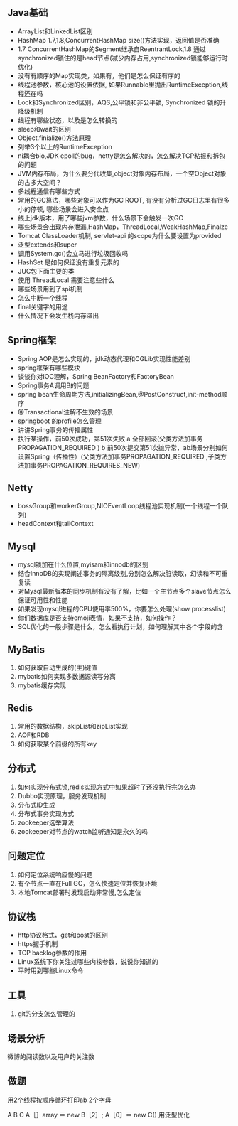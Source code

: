 ## Java基础

* ArrayList和LinkedList区别
* HashMap 1.7,1.8,ConcurrentHashMap size()方法实现，返回值是否准确
* 1.7 ConcurrentHashMap的Segment继承自ReentrantLock,1.8 通过synchronized锁住的是head节点(减少内存占用,synchronized锁能够运行时优化)
* 没有有顺序的Map实现类，如果有，他们是怎么保证有序的
* 线程池参数，核心池的设置依据, 如果Runnable里抛出RuntimeException,线程还在吗
* Lock和Synchronized区别，AQS,公平锁和非公平锁, Synchronized 锁的升降级机制
* 线程有哪些状态，以及是怎么转换的
* sleep和wait的区别
* Object.finialize()方法原理
* 列举3个以上的RuntimeException
* ni耦合bio,JDK epoll的bug，netty是怎么解决的，怎么解决TCP粘报和拆包的问题
* JVM内存布局，为什么要分代收集,object对象内存布局，一个空Object对象的占多大空间？
* 多线程通信有哪些方式
* 常用的GC算法，哪些对象可以作为GC ROOT, 有没有分析过GC日志里有很多小的停顿, 哪些场景会进入安全点
* 线上jdk版本，用了哪些jvm参数，什么场景下会触发一次GC
* 哪些场景会出现内存泄漏,HashMap，ThreadLocal,WeakHashMap,Finalze
* Tomcat ClassLoader机制, servlet-api 的scope为什么要设置为provided
* 泛型extends和super
* 调用System.gc()会立马进行垃圾回收吗
* HashSet 是如何保证没有重复元素的
* JUC包下面主要的类
* 使用 ThreadLocal 需要注意些什么
* 哪些场景用到了spi机制
* 怎么中断一个线程
* final关键字的用途
* 什么情况下会发生栈内存溢出



## Spring框架

* Spring AOP是怎么实现的，jdk动态代理和CGLib实现性能差别
* spring框架有哪些模块
* 谈谈你对IOC理解，Spring BeanFactory和FactoryBean
* Spring事务A调用B的问题
* spring bean生命周期方法,initializingBean,@PostConstruct,init-method顺序
* @Transactional注解不生效的场景
* springboot 的profile怎么管理
* 讲讲Spring事务的传播属性
* 执行某操作，前50次成功，第51次失败
a 全部回滚(父类方法加事务PROPAGATION_REQUIRED )
b 前50次提交第51次抛异常，ab场景分别如何设置Spring（传播性）(父类方法加事务PROPAGATION_REQUIRED ,子类方法加事务PROPAGATION_REQUIRES_NEW)

## Netty

* bossGroup和workerGroup,NIOEventLoop线程池实现机制(一个线程一个队列)
* headContext和tailContext 

## Mysql

* mysql锁加在什么位置,myisam和innodb的区别
* 结合InnoDB的实现阐述事务的隔离级别,分别怎么解决脏读取，幻读和不可重复读
* 对Mysql最新版本的同步机制有没有了解，比如一个主节点多个slave节点怎么保证可用性和性能
* 如果发现mysql进程的CPU使用率500%，你要怎么处理(show processlist)
* 你们数据库是否支持emoji表情，如果不支持，如何操作？
* SQL优化的一般步骤是什么，怎么看执行计划，如何理解其中各个字段的含

## MyBatis

1. 如何获取自动生成的(主)键值
2. mybatis如何实现多数据源读写分离
3. mybatis缓存实现

## Redis

1. 常用的数据结构，skipList和zipList实现
2. AOF和RDB
3. 如何获取某个前缀的所有key


## 分布式

1. 如何实现分布式锁,redis实现方式中如果超时了还没执行完怎么办
2. Dubbo实现原理，服务发现机制
3. 分布式ID生成
4. 分布式事务实现方式
6. zookeeper选举算法
5. zookeeper对节点的watch监听通知是永久的吗


## 问题定位

1. 如何定位系统响应慢的问题
2. 有个节点一直在Full GC，怎么快速定位并恢复环境
3. 本地Tomcat部署时发现启动非常慢,怎么定位

## 协议栈

* http协议格式，get和post的区别
* https握手机制
* TCP backlog参数的作用
* Linux系统下你关注过哪些内核参数，说说你知道的
* 平时用到哪些Linux命令

## 工具

1. git的分支怎么管理的

## 场景分析

微博的阅读数以及用户的关注数

## 做题

用2个线程按顺序循环打印ab 2个字母

A B C
A［］array ＝ new B［2］;
A［0］＝ new C()
用泛型优化
